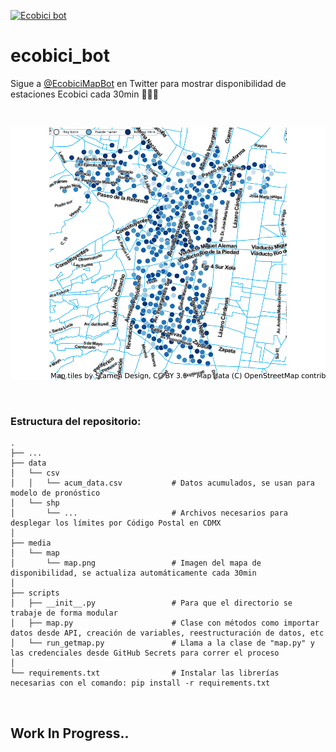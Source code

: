 [![Ecobici bot](https://github.com/Afroefras/ecobici_bot/actions/workflows/run_getmap.yml/badge.svg)](https://github.com/Afroefras/ecobici_bot/actions/workflows/run_getmap.yml)

# ecobici_bot
Sigue a [@EcobiciMapBot](https://twitter.com/EcobiciMapBot) en Twitter para mostrar disponibilidad de estaciones Ecobici cada 30min 🚴🏽‍♂️
 
 
 <br>


![Alt text](media/map/map.png?raw=true "Ecobici Map")


<br>

### Estructura del repositorio:
    .
    ├── ...
    ├── data
    │   └── csv
    │   │   └── acum_data.csv           # Datos acumulados, se usan para modelo de pronóstico
    │   └── shp
    │       └── ...                     # Archivos necesarios para desplegar los límites por Código Postal en CDMX
    │
    ├── media
    │   └── map
    │       └── map.png                 # Imagen del mapa de disponibilidad, se actualiza automáticamente cada 30min
    │
    ├── scripts
    │   ├── __init__.py                 # Para que el directorio se trabaje de forma modular
    │   ├── map.py                      # Clase con métodos como importar datos desde API, creación de variables, reestructuración de datos, etc
    │   └── run_getmap.py               # Llama a la clase de "map.py" y las credenciales desde GitHub Secrets para correr el proceso
    │
    └── requirements.txt                # Instalar las librerías necesarias con el comando: pip install -r requirements.txt
    
    

<br>

## Work In Progress..
